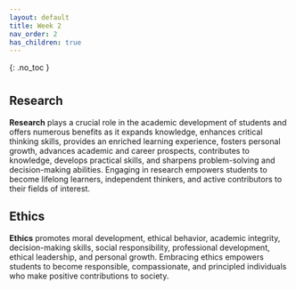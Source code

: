 ```yaml
---
layout: default
title: Week 2
nav_order: 2
has_children: true
---
```


{: .no_toc }

# 

## Research

**Research** plays a crucial role in the academic development of students and offers numerous benefits as it expands knowledge, enhances critical thinking skills, provides an enriched learning experience, fosters personal growth, advances academic and career prospects, contributes to knowledge, develops practical skills, and sharpens problem-solving and decision-making abilities. Engaging in research empowers students to become lifelong learners, independent thinkers, and active contributors to their fields of interest.

## Ethics

**Ethics** promotes moral development, ethical behavior, academic integrity, decision-making skills, social responsibility, professional development, ethical leadership, and personal growth. Embracing ethics empowers students to become responsible, compassionate, and principled individuals who make positive contributions to society.




